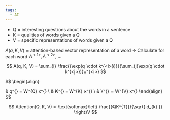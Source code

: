 ```yaml
---
tags:
  - AI
---
```



- Q = interesting questions about the words in a sentence
- K = qualities of words given a Q
- V = specific representations of words given a Q

$A(q, K, V)$ = attention-based vector representation of a word
-> Calculate for each word $A^{<1>}, A^{<2>}, \dots$

$$
A(q, K, V) = \sum_{i} \frac{{\exp(q \cdot k^{<i>})}}{\sum_{j}\exp(q \cdot k^{<j>})}v^{<i>}
$$

$$
\begin{align}

& q^{<t>} = W^{Q} x^{<t>} \\
& K^{<t>} = W^{K} x^{<t>}  \\
& V^{<t>} = W^{V} x^{<t>}
\end{align}
$$


$$
Attention(Q, K, V) = \text{softmax}\left( \frac{{QK^{T}}}{\sqrt{ d_{k} }} \right)V
$$



